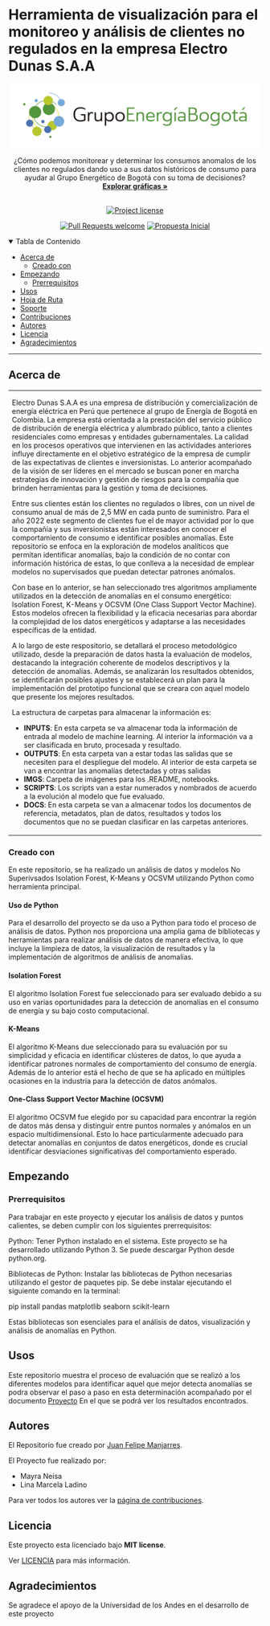 # Herramienta de visualización para el monitoreo y análisis de clientes no regulados en la empresa Electro Dunas S.A.A

![Grupo de Energía de Bogota](./IMGS/logoGEB.png)


<div align="center">
  ¿Cómo podemos monitorear y determinar los consumos anomalos de los clientes no regulados dando uso a sus datos históricos de consumo para ayudar al Grupo Energético de Bogotá con su toma de decisiones?  
  <br />
  <a href="#acerca-de"><strong>Explorar gráficas »</strong></a>
  <br />
</div>

<div align="center">
<br />

[![Project license](https://img.shields.io/github/license/jmanjarresm/Proyecto_Final_Aprend_Sup_g17.svg?style=flat-square)](LICENSE)

[![Pull Requests welcome](https://img.shields.io/badge/PRs-welcome-ff69b4.svg?style=flat-square)](https://github.com/dfgomezc/aribnb_optimize_prices/issues?q=is%3Aissue+is%3Aopen+label%3A%22help+wanted%22)
[![Propuesta Inicial](https://img.shields.io/badge/Propuesta-Inicial-green)](https://github.com/jmanjarresm)

</div>

<details open="open">
<summary>Tabla de Contenido</summary>

- [Acerca de](#acerca-de)
  - [Creado con](#creado-con)
- [Empezando](#empezando)
  - [Prerrequisitos](#prerrequisitos)
- [Usos](#usos)
- [Hoja de Ruta](#hoja-de-ruta)
- [Soporte](#soporte)
- [Contribuciones](#contribuciones)
- [Autores](#autores)
- [Licencia](#licencia)
- [Agradecimientos](#agradecimientos)

</details>

---

## Acerca de

<table><tr><td>


Electro Dunas S.A.A es una empresa de distribución y comercialización de energía eléctrica en Perú que pertenece al grupo de Energía de Bogotá en Colombia. La empresa está orientada a la prestación del servicio público de distribución de energía eléctrica y alumbrado público, tanto a clientes residenciales como empresas y entidades gubernamentales. La calidad en los procesos operativos que intervienen en las actividades anteriores influye directamente en el objetivo estratégico de la empresa de cumplir de las expectativas de clientes e inversionistas. Lo anterior acompañado de la visión de ser líderes en el mercado se buscan poner en marcha estrategias de innovación y gestión de riesgos para la compañía que brinden herramientas para la gestión y toma de decisiones.  

Entre sus clientes están los clientes no regulados o libres, con un nivel de consumo anual de más de 2,5 MW en cada punto de suministro. Para el año 2022 este segmento de clientes fue el de mayor actividad por lo que la compañía y sus inversionistas están interesados en conocer el comportamiento de consumo e identificar posibles anomalías. Este repositorio se enfoca en la exploración de modelos analíticos que permitan identificar anomalías, bajo la condición de no contar con información histórica de estas, lo que conlleva a la necesidad de emplear modelos no supervisados que puedan detectar patrones anómalos. 

Con base en lo anterior, se han seleccionado tres algoritmos ampliamente utilizados en la detección de anomalías en el consumo energético: Isolation Forest, K-Means y OCSVM (One Class Support Vector Machine). Estos modelos ofrecen la flexibilidad y la eficacia necesarias para abordar la complejidad de los datos energéticos y adaptarse a las necesidades específicas de la entidad. 

A lo largo de este respositorio, se detallará el proceso metodológico utilizado, desde la preparación de datos hasta la evaluación de modelos, destacando la integración coherente de modelos descriptivos y la detección de anomalías. Además, se analizarán los resultados obtenidos, se identificarán posibles ajustes y se establecerá un plan para la implementación del prototipo funcional que se creara con aquel modelo que presente los mejores resultados.


La estructura de carpetas para almacenar la información es:

- **INPUTS**: En esta carpeta se va almacenar toda la información de entrada al modelo de machine learning. Al interior la información va a ser clasificada en bruto, procesada y resultado. 
 - **OUTPUTS**: En esta carpeta van a estar todas las salidas que se necesiten para el despliegue del modelo. Al interior de esta carpeta se van a encontrar las anomalías detectadas y otras salidas
- **IMGS**: Carpeta de imágenes para los .README, notebooks.
- **SCRIPTS**: Los scripts van a estar numerados y nombrados de acuerdo a la evolución al modelo que fue evaluado.
- **DOCS**: En esta carpeta se van a almacenar todos los documentos de referencia, metadatos, plan de datos, resultados y todos los documentos que no se puedan clasificar en las carpetas anteriores.

</td></tr></table>

### Creado con

En este repositorio, se ha realizado un análisis de datos y modelos No Superivsados Isolation Forest, K-Means y OCSVM utilizando Python como herramienta principal.

#### Uso de Python

Para el desarrollo del proyecto se da uso a Python para todo el proceso de análisis de datos. Python nos proporciona una amplia gama de bibliotecas y herramientas para realizar análisis de datos de manera efectiva, lo que incluye la limpieza de datos, la visualización de resultados y la implementación de algoritmos de análisis de anomalías.

#### Isolation Forest

El algoritmo Isolation Forest fue seleccionado para ser evaluado debido a su uso en varias oportunidades para la detección de anomalías en el consumo de energía y su bajo costo computacional.

#### K-Means

El algoritmo K-Means due seleccionado para su evaluación por su simplicidad y eficacia en identificar clústeres de datos, lo que ayuda a identificar patrones normales de comportamiento del consumo de energía. Además de lo anterior está el hecho de que se ha aplicado en múltiples ocasiones en la industria para la detección de datos anómalos.

#### One-Class Support Vector Machine (OCSVM) 

El algoritmo OCSVM fue elegido por su capacidad para encontrar la región de datos más densa y distinguir entre puntos normales y anómalos en un espacio multidimensional. Esto lo hace particularmente adecuado para detectar anomalías en conjuntos de datos energéticos, donde es crucial identificar desviaciones significativas del comportamiento esperado.

## Empezando

### Prerrequisitos

Para trabajar en este proyecto y ejecutar los análisis de datos y puntos calientes, se deben cumplir con los siguientes prerrequisitos:

Python: Tener Python instalado en el sistema. Este proyecto se ha desarrollado utilizando Python 3. Se puede descargar Python desde python.org.

Bibliotecas de Python: Instalar las bibliotecas de Python necesarias utilizando el gestor de paquetes pip. Se debe instalar ejecutando el siguiente comando en la terminal:

pip install pandas matplotlib seaborn scikit-learn

Estas bibliotecas son esenciales para el análisis de datos, visualización y análisis de anomalías en Python.

## Usos

Este repositorio muestra el proceso de evaluación que se realizó a los diferentes modelos para identificar aquel que mejor detecta anomalías se podra observar el paso a paso en esta determinación acompañado por el documento [Proyecto](https://github.com/dfgomezc/aribnb_optimize_prices/blob/main/DOCS/Mejorando_la_Competitividad_en_Airbnb-_Optimizaci%C3%B3n_de_Precios_de_Alquiler_en_Nueva_York_V4.pdf)
En el que se podrá ver los resultados encontrados.

## Autores

El Repositorio fue creado por [Juan Felipe Manjarres](https://github.com/jmanjarresm).

El Proyecto fue realizado por:
- Mayra Neisa
- Lina Marcela Ladino

Para ver todos los autores ver la [página de contribuciones](https://github.com/jmanjarresm/Proyecto_Grado_MIAD/graphs/contributors).


## Licencia

Este proyecto esta licenciado bajo **MIT license**.

Ver [LICENCIA](LICENSE) para más información.

## Agradecimientos

Se agradece el apoyo de la Universidad de los Andes en el desarrollo de este proyecto


